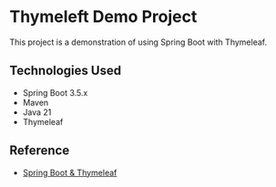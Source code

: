 # Thymeleft Demo Project

This project is a demonstration of using Spring Boot with Thymeleaf.

## Technologies Used

* Spring Boot 3.5.x
* Maven
* Java 21
* Thymeleaf

## Reference

* [Spring Boot & Thymeleaf](https://www.udemy.com/course/spring-hibernate-tutorial/learn/lecture/39137374#overview)
